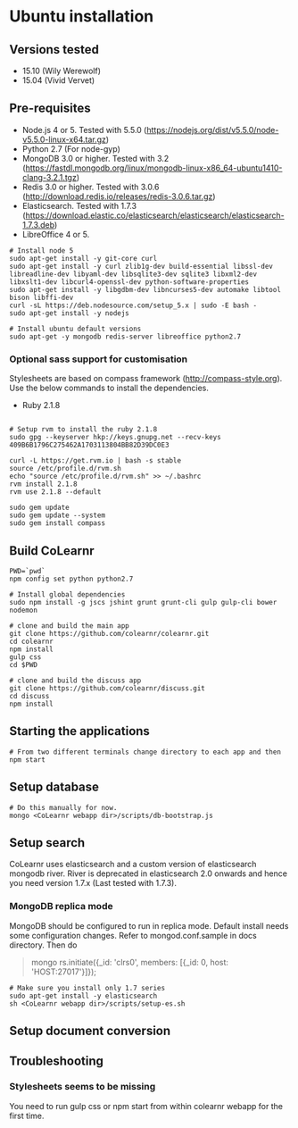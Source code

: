 # Ubuntu installation

## Versions tested
- 15.10 (Wily Werewolf)
- 15.04 (Vivid Vervet)

## Pre-requisites

- Node.js 4 or 5. Tested with 5.5.0 (https://nodejs.org/dist/v5.5.0/node-v5.5.0-linux-x64.tar.gz)
- Python 2.7 (For node-gyp)
- MongoDB 3.0 or higher. Tested with 3.2 (https://fastdl.mongodb.org/linux/mongodb-linux-x86_64-ubuntu1410-clang-3.2.1.tgz)
- Redis 3.0 or higher. Tested with 3.0.6 (http://download.redis.io/releases/redis-3.0.6.tar.gz)
- Elasticsearch. Tested with 1.7.3 (https://download.elastic.co/elasticsearch/elasticsearch/elasticsearch-1.7.3.deb)
- LibreOffice 4 or 5.

```
# Install node 5
sudo apt-get install -y git-core curl
sudo apt-get install -y curl zlib1g-dev build-essential libssl-dev libreadline-dev libyaml-dev libsqlite3-dev sqlite3 libxml2-dev libxslt1-dev libcurl4-openssl-dev python-software-properties
sudo apt-get install -y libgdbm-dev libncurses5-dev automake libtool bison libffi-dev
curl -sL https://deb.nodesource.com/setup_5.x | sudo -E bash -
sudo apt-get install -y nodejs

# Install ubuntu default versions
sudo apt-get -y mongodb redis-server libreoffice python2.7
```

### Optional sass support for customisation
Stylesheets are based on compass framework (http://compass-style.org). Use the below commands to install the dependencies.
- Ruby 2.1.8

```

# Setup rvm to install the ruby 2.1.8
sudo gpg --keyserver hkp://keys.gnupg.net --recv-keys 409B6B1796C275462A1703113804BB82D39DC0E3

curl -L https://get.rvm.io | bash -s stable
source /etc/profile.d/rvm.sh
echo "source /etc/profile.d/rvm.sh" >> ~/.bashrc
rvm install 2.1.8
rvm use 2.1.8 --default

sudo gem update
sudo gem update --system
sudo gem install compass
```

## Build CoLearnr
```
PWD=`pwd`
npm config set python python2.7

# Install global dependencies
sudo npm install -g jscs jshint grunt grunt-cli gulp gulp-cli bower nodemon

# clone and build the main app
git clone https://github.com/colearnr/colearnr.git
cd colearnr
npm install
gulp css
cd $PWD

# clone and build the discuss app
git clone https://github.com/colearnr/discuss.git
cd discuss
npm install
```

## Starting the applications
```
# From two different terminals change directory to each app and then
npm start
```

## Setup database
```
# Do this manually for now.
mongo <CoLearnr webapp dir>/scripts/db-bootstrap.js
```

## Setup search
CoLearnr uses elasticsearch and a custom version of elasticsearch mongodb river. River is deprecated in elasticsearch 2.0 onwards and hence you need version 1.7.x (Last tested with 1.7.3).

### MongoDB replica mode
MongoDB should be configured to run in replica mode. Default install needs some configuration changes. Refer to mongod.conf.sample in docs directory.
Then do
> mongo
rs.initiate({_id: 'clrs0', members: [{_id: 0, host: 'HOST:27017'}]});

```
# Make sure you install only 1.7 series
sudo apt-get install -y elasticsearch
sh <CoLearnr webapp dir>/scripts/setup-es.sh
```
## Setup document conversion

## Troubleshooting

### Stylesheets seems to be missing
You need to run gulp css or npm start from within colearnr webapp for the first time.
